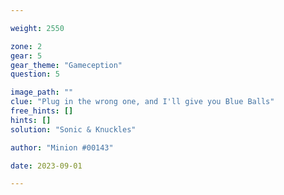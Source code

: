 ```yaml
---

weight: 2550

zone: 2
gear: 5
gear_theme: "Gameception"
question: 5

image_path: ""
clue: "Plug in the wrong one, and I'll give you Blue Balls"
free_hints: []
hints: []
solution: "Sonic & Knuckles"

author: "Minion #00143"

date: 2023-09-01

---
```


